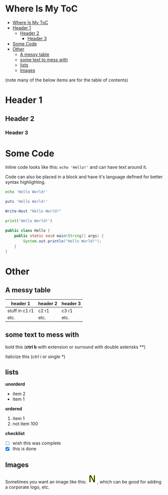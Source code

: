 # Where Is My ToC
- [Where Is My ToC](#where-is-my-toc)
- [Header 1](#header-1)
  - [Header 2](#header-2)
    - [Header 3](#header-3)
- [Some Code](#some-code)
- [Other](#other)
  - [A messy table](#a-messy-table)
  - [some text to mess with](#some-text-to-mess-with)
  - [lists](#lists)
  - [Images](#images)

(note many of the below items are for the table of contents)

# Header 1

## Header 2

### Header 3

# Some Code

Inline code looks like this: `echo 'Hello!'` and can have text around it.

Code can also be placed in a block and have it's language defined for better syntax highlighting.

```bash
echo 'Hello World!'
```

```ruby
puts 'Hello World!'
```

```powershell
Write-Host "Hello World!"
```

```python
print('Hello World!') 
```

```java
public class Hello {
    public static void main(String[] args) {
        System.out.println("Hello World!");
    }
}
```

# Other

## A messy table

| header 1 | header 2 | header 3 |
|-----|-----|------|
| stuff in c1 r1 | c2 r1 | c3 r1 |
| etc. | etc. | etc. |


## some text to mess with

bold this (**ctrl b** with extension or surround with double asterisks **)

italicize this (*ctrl i* or single *)

## lists

**unorderd**  
* item 2
* item 1

**ordered**  
1. item 1
2.   not item 100

**checklist**  
- [ ] wish this was complete
- [x] this is done

## Images

Sometimes you want an image like this: ![boring](N.png), which can be good for adding a corporate logo, etc.